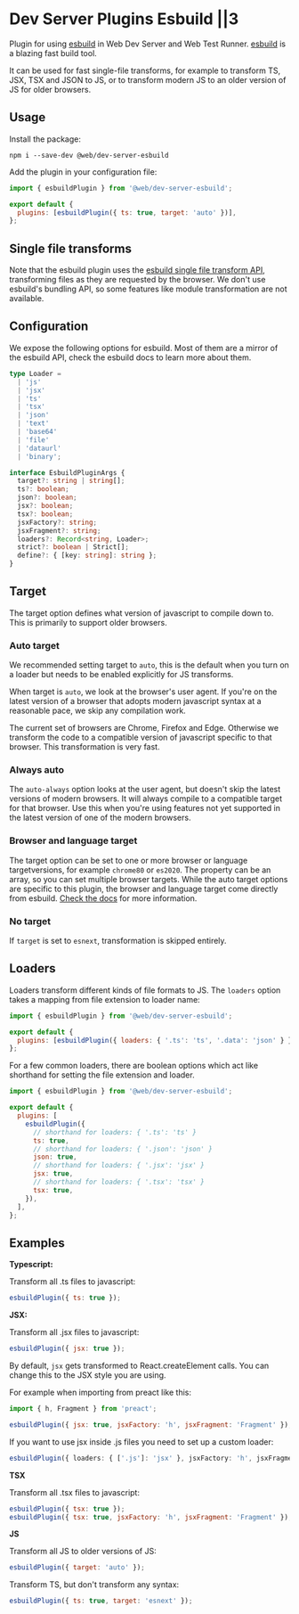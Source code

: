 # Dev Server  Plugins  Esbuild ||3

Plugin for using [esbuild](https://github.com/evanw/esbuild) in Web Dev Server and Web Test Runner. [esbuild](https://github.com/evanw/esbuild) is a blazing fast build tool.

It can be used for fast single-file transforms, for example to transform TS, JSX, TSX and JSON to JS, or to transform modern JS to an older version of JS for older browsers.

## Usage

Install the package:

```
npm i --save-dev @web/dev-server-esbuild
```

Add the plugin in your configuration file:

```js
import { esbuildPlugin } from '@web/dev-server-esbuild';

export default {
  plugins: [esbuildPlugin({ ts: true, target: 'auto' })],
};
```

## Single file transforms

Note that the esbuild plugin uses the [esbuild single file transform API](https://esbuild.github.io/api/#transform-api), transforming files as they are requested by the browser. We don't use esbuild's bundling API, so some features like module transformation are not available.

## Configuration

We expose the following options for esbuild. Most of them are a mirror of the esbuild API, check the esbuild docs to learn more about them.

```ts
type Loader =
  | 'js'
  | 'jsx'
  | 'ts'
  | 'tsx'
  | 'json'
  | 'text'
  | 'base64'
  | 'file'
  | 'dataurl'
  | 'binary';

interface EsbuildPluginArgs {
  target?: string | string[];
  ts?: boolean;
  json?: boolean;
  jsx?: boolean;
  tsx?: boolean;
  jsxFactory?: string;
  jsxFragment?: string;
  loaders?: Record<string, Loader>;
  strict?: boolean | Strict[];
  define?: { [key: string]: string };
}
```

## Target

The target option defines what version of javascript to compile down to. This is primarily to support older browsers.

### Auto target

We recommended setting target to `auto`, this is the default when you turn on a loader but needs to be enabled explicitly for JS transforms.

When target is `auto`, we look at the browser's user agent. If you're on the latest version of a browser that adopts modern javascript syntax at a reasonable pace, we skip any compilation work.

The current set of browsers are Chrome, Firefox and Edge. Otherwise we transform the code to a compatible version of javascript specific to that browser. This transformation is very fast.

### Always auto

The `auto-always` option looks at the user agent, but doesn't skip the latest versions of modern browsers. It will always compile to a compatible target for that browser. Use this when you're using features not yet supported in the latest version of one of the modern browsers.

### Browser and language target

The target option can be set to one or more browser or language targetversions, for example `chrome80` or `es2020`. The property can be an array, so you can set multiple browser targets. While the auto target options are specific to this plugin, the browser and language target come directly from esbuild. [Check the docs](https://github.com/evanw/esbuild) for more information.

### No target

If `target` is set to `esnext`, transformation is skipped entirely.

## Loaders

Loaders transform different kinds of file formats to JS. The `loaders` option takes a mapping from file extension to loader name:

```js
import { esbuildPlugin } from '@web/dev-server-esbuild';

export default {
  plugins: [esbuildPlugin({ loaders: { '.ts': 'ts', '.data': 'json' } })],
};
```

For a few common loaders, there are boolean options which act like shorthand for setting the file extension and loader.

```js
import { esbuildPlugin } from '@web/dev-server-esbuild';

export default {
  plugins: [
    esbuildPlugin({
      // shorthand for loaders: { '.ts': 'ts' }
      ts: true,
      // shorthand for loaders: { '.json': 'json' }
      json: true,
      // shorthand for loaders: { '.jsx': 'jsx' }
      jsx: true,
      // shorthand for loaders: { '.tsx': 'tsx' }
      tsx: true,
    }),
  ],
};
```

## Examples

**Typescript:**

Transform all .ts files to javascript:

```js
esbuildPlugin({ ts: true });
```

**JSX:**

Transform all .jsx files to javascript:

```js
esbuildPlugin({ jsx: true });
```

By default, `jsx` gets transformed to React.createElement calls. You can change this to the JSX style you are using.

For example when importing from preact like this:

```js
import { h, Fragment } from 'preact';
```

```js
esbuildPlugin({ jsx: true, jsxFactory: 'h', jsxFragment: 'Fragment' });
```

If you want to use jsx inside .js files you need to set up a custom loader:

```ts
esbuildPlugin({ loaders: { ['.js']: 'jsx' }, jsxFactory: 'h', jsxFragment: 'Fragment' });
```

**TSX**

Transform all .tsx files to javascript:

```js
esbuildPlugin({ tsx: true });
esbuildPlugin({ tsx: true, jsxFactory: 'h', jsxFragment: 'Fragment' });
```

**JS**

Transform all JS to older versions of JS:

```js
esbuildPlugin({ target: 'auto' });
```

Transform TS, but don't transform any syntax:

```js
esbuildPlugin({ ts: true, target: 'esnext' });
```
